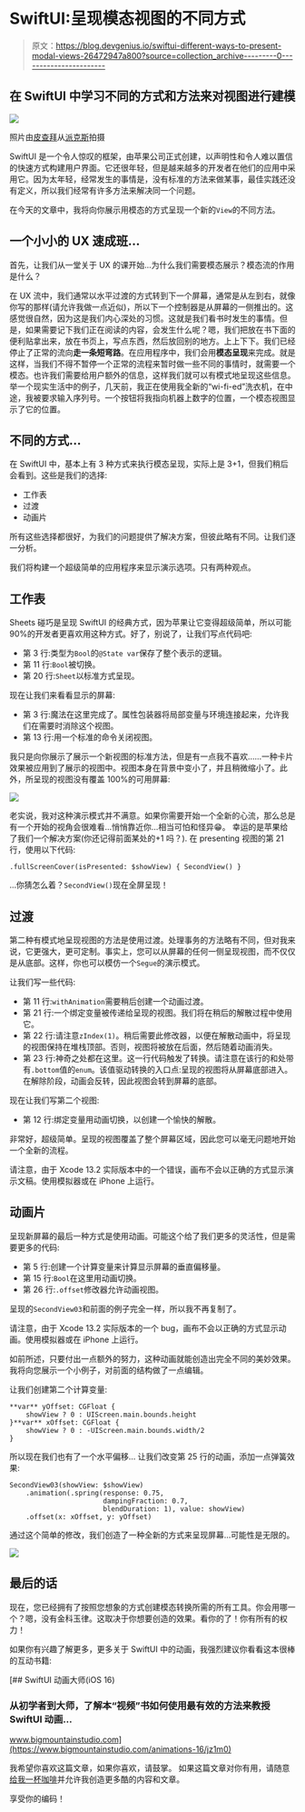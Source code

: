 # SwiftUI:呈现模态视图的不同方式

> 原文：<https://blog.devgenius.io/swiftui-different-ways-to-present-modal-views-26472947a800?source=collection_archive---------0----------------------->

## 在 SwiftUI 中学习不同的方式和方法来对视图进行建模

![](img/764a1b28218fa925673a465e26391cce.png)

照片由[皮查拜](https://www.pexels.com/it-it/@pixabay?utm_content=attributionCopyText&utm_medium=referral&utm_source=pexels)从[派克斯](https://www.pexels.com/it-it/foto/micro-fotografia-dello-specchio-d-acqua-221189/?utm_content=attributionCopyText&utm_medium=referral&utm_source=pexels)拍摄

SwiftUI 是一个令人惊叹的框架，由苹果公司正式创建，以声明性和令人难以置信的快速方式构建用户界面。它还很年轻，但是越来越多的开发者在他们的应用中采用它。因为太年轻，经常发生的事情是，没有标准的方法来做某事，最佳实践还没有定义，所以我们经常有许多方法来解决同一个问题。

在今天的文章中，我将向你展示用模态的方式呈现一个新的`View`的不同方法。

## 一个小小的 UX 速成班…

首先，让我们从一堂关于 UX 的课开始…为什么我们需要模态展示？模态流的作用是什么？

在 UX 流中，我们通常以水平过渡的方式转到下一个屏幕，通常是从左到右，就像你写的那样(请允许我做一点近似)，所以下一个控制器是从屏幕的一侧推出的。这感觉很自然，因为这是我们内心深处的习惯。这就是我们看书时发生的事情。但是，如果需要记下我们正在阅读的内容，会发生什么呢？嗯，我们把放在书下面的便利贴拿出来，放在书页上，写点东西，然后放回别的地方。上上下下。我们已经停止了正常的流向**走一条短弯路**。在应用程序中，我们会用**模态呈现**来完成。就是这样，当我们不得不暂停一个正常的流程来暂时做一些不同的事情时，就需要一个模态。也许我们需要给用户额外的信息，这样我们就可以有模式地呈现这些信息。
举一个现实生活中的例子，几天前，我正在使用我全新的“wi-fi-ed”洗衣机，在中途，我被要求输入序列号。一个按钮将我指向机器上数字的位置，一个模态视图显示了它的位置。

## 不同的方式…

在 SwiftUI 中，基本上有 3 种方式来执行模态呈现，实际上是 3+1，但我们稍后会看到。这些是我们的选择:

*   工作表
*   过渡
*   动画片

所有这些选择都很好，为我们的问题提供了解决方案，但彼此略有不同。让我们逐一分析。

我们将构建一个超级简单的应用程序来显示演示选项。只有两种观点。

## 工作表

Sheets 碰巧是呈现 SwiftUI 的经典方式，因为苹果让它变得超级简单，所以可能 90%的开发者更喜欢用这种方式。好了，别说了，让我们写点代码吧:

*   第 3 行:类型为`Bool`的`@State var`保存了整个表示的逻辑。
*   第 11 行:`Bool`被切换。
*   第 20 行:`Sheet`以标准方式呈现。

现在让我们来看看显示的屏幕:

*   第 3 行:魔法在这里完成了。属性包装器将局部变量与环境连接起来，允许我们在需要时消除这个视图。
*   第 13 行:用一个标准的命令关闭视图。

我只是向你展示了展示一个新视图的标准方法，但是有一点我不喜欢……一种卡片效果被应用到了展示的视图中。视图本身在背景中变小了，并且稍微缩小了。此外，所呈现的视图没有覆盖 100%的可用屏幕:

![](img/56d45b5c9ddc298116eef62bbfaf31e3.png)

老实说，我对这种演示模式并不满意。如果你需要开始一个全新的心流，那么总是有一个开始的视角会很难看…悄悄靠近你…相当可怕和怪异😁。
幸运的是苹果给了我们一个解决方案(你还记得前面某处的+1 吗？).
在 presenting 视图的第 21 行，使用以下代码:

```
.fullScreenCover(isPresented: $showView) { SecondView() }
```

…你猜怎么着？`SecondView()`现在全屏呈现！

## 过渡

第二种有模式地呈现视图的方法是使用过渡。处理事务的方法略有不同，但对我来说，它更强大，更可定制。事实上，您可以从屏幕的任何一侧呈现视图，而不仅仅是从底部。这样，你也可以模仿一个`Segue`的演示模式。

让我们写一些代码:

*   第 11 行:`withAnimation`需要稍后创建一个动画过渡。
*   第 21 行:一个绑定变量被传递给呈现的视图。我们将在稍后的解散过程中使用它。
*   第 22 行:请注意`zIndex(1)`。稍后需要此修改器，以便在解散动画中，将呈现的视图保持在堆栈顶部。否则，视图将被放在后面，然后随着动画消失。
*   第 23 行:神奇之处都在这里。这一行代码触发了转换。请注意在该行的和处带有`.bottom`值的`enum`。该值驱动转换的入口点:呈现的视图将从屏幕底部进入。在解除阶段，动画会反转，因此视图会转到屏幕的底部。

现在让我们写第二个视图:

*   第 12 行:绑定变量用动画切换，以创建一个愉快的解散。

非常好，超级简单。呈现的视图覆盖了整个屏幕区域，因此您可以毫无问题地开始一个全新的流程。

请注意，由于 Xcode 13.2 实际版本中的一个错误，画布不会以正确的方式显示演示文稿。使用模拟器或在 iPhone 上运行。

## 动画片

呈现新屏幕的最后一种方式是使用动画。可能这个给了我们更多的灵活性，但是需要更多的代码:

*   第 5 行:创建一个计算变量来计算显示屏幕的垂直偏移量。
*   第 15 行:`Bool`在这里用动画切换。
*   第 26 行:`.offset`修改器允许动画视图。

呈现的`SecondView03`和前面的例子完全一样，所以我不再复制了。

请注意，由于 Xcode 13.2 实际版本的一个 bug，画布不会以正确的方式显示动画。使用模拟器或在 iPhone 上运行。

如前所述，只要付出一点额外的努力，这种动画就能创造出完全不同的美妙效果。我将向您展示一个小例子，对前面的结构做了一点编辑。

让我们创建第二个计算变量:

```
**var** yOffset: CGFloat { 
    showView ? 0 : UIScreen.main.bounds.height 
}**var** xOffset: CGFloat { 
    showView ? 0 : -UIScreen.main.bounds.width/2 
}
```

所以现在我们也有了一个水平偏移…
让我们改变第 25 行的动画，添加一点弹簧效果:

```
SecondView03(showView: $showView)
    .animation(.spring(response: 0.75, 
                       dampingFraction: 0.7, 
                       blendDuration: 1), value: showView)
    .offset(x: xOffset, y: yOffset)
```

通过这个简单的修改，我们创造了一种全新的方式来呈现屏幕…可能性是无限的。

![](img/15d1421bfda23267693ebc597d4c644c.png)

## 最后的话

现在，您已经拥有了按照您想象的方式创建模态转换所需的所有工具。你会用哪一个？嗯，没有金科玉律。这取决于你想要创造的效果。看你的了！你有所有的权力！

如果你有兴趣了解更多，更多关于 SwiftUI 中的动画，我强烈建议你看看这本很棒的互动书籍:

[](https://www.bigmountainstudio.com/animations-16/jz1m0) [## SwiftUI 动画大师(iOS 16)

### 从初学者到大师，了解本“视频”书如何使用最有效的方法来教授 SwiftUI 动画…

www.bigmountainstudio.com](https://www.bigmountainstudio.com/animations-16/jz1m0) 

我希望你喜欢这篇文章，如果你喜欢，请鼓掌。
如果这篇文章对你有用，请随意[给我一杯咖啡](https://www.buymeacoffee.com/dy59tqxn794)并允许我创造更多酷的内容和文章。

享受你的编码！